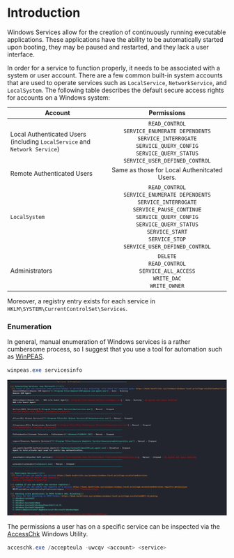 # Introduction

Windows Services allow for the creation of continuously running executable applications. These applications have the ability to be automatically started upon booting, they may be paused and restarted, and they lack a user interface. 

In order for a service to function properly, it needs to be associated with a system or user account. There are a few common built-in system accounts that are used to operate services such as `LocalService`, `NetworkService`, and `LocalSystem`. The following table describes the default secure access rights for accounts on a Windows system:

|Account|Permissions|
|-------|:-----------:|
|Local Authenticated Users <br /> (including `LocalService` and `Network Service`)|`READ_CONTROL`<br /> `SERVICE_ENUMERATE DEPENDENTS` <br /> `SERVICE_INTERROGATE` <br /> `SERVICE_QUERY_CONFIG` <br /> `SERVICE_QUERY_STATUS` <br /> `SERVICE_USER_DEFINED_CONTROL`|
|Remote Authenticated Users | Same as those for Local Authenitcated Users. |
|`LocalSystem`|`READ_CONTROL` <br /> `SERVICE_ENUMERATE DEPENDENTS` <br /> `SERVICE_INTERROGATE` <br /> `SERVICE_PAUSE_CONTINUE` <br /> `SERVICE_QUERY_CONFIG` <br /> `SERVICE_QUERY_STATUS` <br /> `SERVICE_START` <br /> `SERVICE_STOP` <br /> `SERVICE_USER_DEFINED_CONTROL`|
|Administrators|`DELETE` <br /> `READ_CONTROL` <br /> `SERVICE_ALL_ACCESS` <br /> `WRITE_DAC` <br /> `WRITE_OWNER`|

Moreover, a registry entry exists for each service in `HKLM\SYSTEM\CurrentControlSet\Services`.

### Enumeration

In general, manual enumeration of Windows services is a rather cumbersome process, so I suggest that you use a tool for automation such as [WinPEAS](https://github.com/carlospolop/PEASS-ng/tree/master/winPEAS).

```powershell
winpeas.exe servicesinfo
```

![](res/Images/WinPEAS%20Enumerate%20Services.png)

The permissions a user has on a specific service can be inspected via the [AccessChk](https://learn.microsoft.com/en-us/sysinternals/downloads/accesschk) Windows Utility. 

```powershell
acceschk.exe /accepteula -uwcqv <account> <service> 
```

